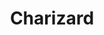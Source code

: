 ---
id: piece
title: Charizard
source: charzard.jpg
materials: "Marker + digital, print"
tags:
    - marker
    - pokemon
    - digital
---